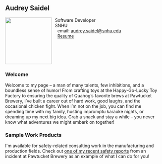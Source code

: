 ## Audrey Saidel

<img src="SiteFiles/Peter_Griffin.png" align="left" width=150>&nbsp; Software Developer<br/>
&nbsp; SNHU <br/>
&nbsp; &nbsp; email: audrey.saidel@snhu.edu<br/>
&nbsp; &nbsp; [Resume](https://agmath.github.io/PagesBasic/SiteFiles/Resume/peter_resume.html)

<br/>
<br/>
<br/>
<br/>

### Welcome

Welcome to my page – a man of many talents, few inhibitions, and a boundless sense of humor! From crafting toys at the Happy-Go-Lucky Toy Factory to ensuring the quality of Quahog’s favorite brews at Pawtucket Brewery, I’ve built a career out of hard work, good laughs, and the occasional chicken fight. When I’m not on the job, you can find me spending time with my family, hosting impromptu karaoke nights, or dreaming up my next big idea. Grab a snack and stay a while – you never know what adventures we might embark on together!

### Sample Work Products

I'm available for safety-related consulting work in the manufacturing and production fields. Check out [one of my recent safety reports](https://agmath.github.io/PagesBasic/SiteFiles/SampleSafetyReport.html) from an incident at Pawtucket Brewery as an example of what I can do for you!
